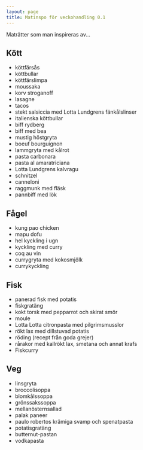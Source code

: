 ```yaml
---
layout: page
title: Matinspo för veckohandling 0.1
---
```


Maträtter som man inspireras av...

## Kött

* köttfärsås
* köttbullar
* köttfärslimpa
* moussaka
* korv stroganoff
* lasagne
* tacos
* stekt salsiccia med Lotta Lundgrens fänkålslinser
* italienska köttbullar
* biff rydberg
* biff med bea
* mustig höstgryta
* boeuf bourguignon
* lammgryta med kålrot
* pasta carbonara
* pasta al amaratriciana
* Lotta Lundgrens kalvragu
* schnitzel
* canneloni
* raggmunk med fläsk
* pannbiff med lök

## Fågel

* kung pao chicken
* mapu dofu
* hel kyckling i ugn
* kyckling med curry
* coq au vin
* currygryta med kokosmjölk
* currykyckling

## Fisk

* panerad fisk med potatis
* fiskgratäng
* kokt torsk med pepparrot och skirat smör
* moule
* Lotta Lotta citronpasta med pilgrimsmusslor
* rökt lax med dillstuvad potatis
* röding (recept från goda grejer)
* rårakor med kallrökt lax, smetana och annat krafs
* Fiskcurry

## Veg

* linsgryta
* broccolisoppa
* blomkålssoppa
* grönssakssoppa
* mellanösternsallad
* palak paneer
* paulo robertos krämiga svamp och spenatpasta
* potatisgratäng
* butternut-pastan
* vodkapasta
